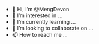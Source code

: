 - 👋 Hi, I’m @MengDevon
- 👀 I’m interested in ...
- 🌱 I’m currently learning ...
- 💞️ I’m looking to collaborate on ...
- 📫 How to reach me ...

<!---
MengDevon/MengDevon is a ✨ special ✨ repository because its `README.md` (this file) appears on your GitHub profile.
You can click the Preview link to take a look at your changes.
--->
